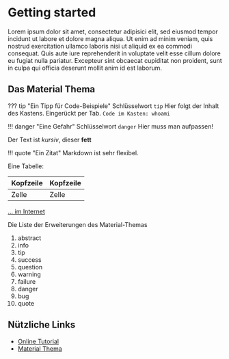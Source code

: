 # Getting started

Lorem ipsum dolor sit amet, consectetur adipisici elit, sed eiusmod tempor incidunt ut labore et dolore magna aliqua. Ut enim ad minim veniam, quis nostrud exercitation ullamco laboris nisi ut aliquid ex ea commodi consequat. Quis aute iure reprehenderit in voluptate velit esse cillum dolore eu fugiat nulla pariatur. Excepteur sint obcaecat cupiditat non proident, sunt in culpa qui officia deserunt mollit anim id est laborum.

## Das Material Thema

??? tip "Ein Tipp für Code-Beispiele"
    Schlüsselwort `tip`
    Hier folgt der Inhalt des Kastens.
    Eingerückt per Tab.
    ```
    Code im Kasten: whoami
    ```

!!! danger "Eine Gefahr"
    Schlüsselwort `danger`
    Hier muss man aufpassen!

Der Text ist *kursiv*, dieser **fett**

!!! quote "Ein Zitat"
    Markdown ist sehr flexibel.

Eine Tabelle:

|Kopfzeile|Kopfzeile|
|---|---|
|Zelle|Zelle|

[... im Internet](https://www.markdownguide.org/basic-syntax/)

Die Liste der Erweiterungen des Material-Themas

1. abstract
2. info 
3. tip
4. success
5. question
6. warning
7. failure
8. danger
9. bug
10. quote

## Nützliche Links

* [Online Tutorial](https://www.markdownguide.org/getting-started/)
* [Material Thema](https://squidfunk.github.io/mkdocs-material/getting-started/)

[^1]: c't 18/2020, Seite 160ff. Heise Medien GmbH & Co. KG, Hannover